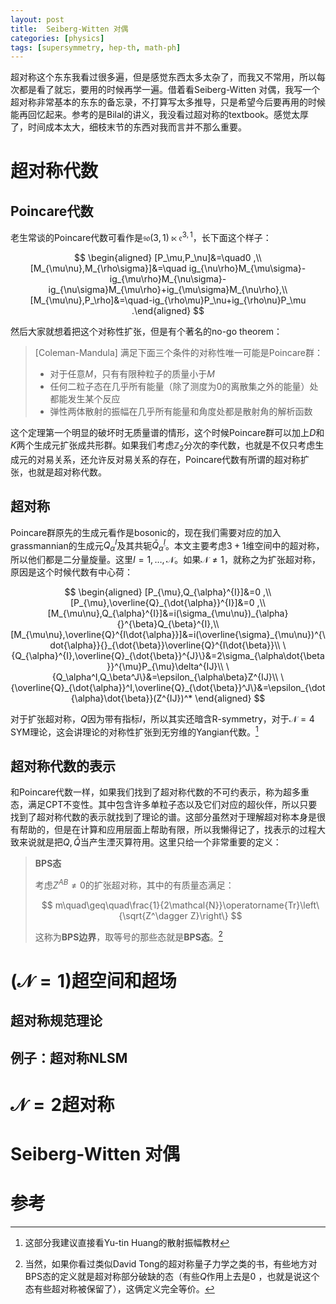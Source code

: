 ```yaml
---
layout: post
title:  Seiberg-Witten 对偶
categories: [physics]
tags: [supersymmetry, hep-th, math-ph]
---
```

超对称这个东东我看过很多遍，但是感觉东西太多太杂了，而我又不常用，所以每次都是看了就忘，要用的时候再学一遍。借着看Seiberg-Witten 对偶，我写一个超对称非常基本的东东的备忘录，不打算写太多推导，只是希望今后要再用的时候能再回忆起来。参考的是Bilal的讲义，我没看过超对称的textbook。感觉太厚了，时间成本太大，细枝末节的东西对我而言并不那么重要。

<!--more-->
# 超对称代数

## Poincare代数
老生常谈的Poincare代数可看作是$\mathfrak{so}(3,1)\ltimes \mathfrak{e}^{3,1}$，长下面这个样子：

$$
\begin{aligned}
[P_\mu,P_\nu]&=\quad0 ,\\
[M_{\mu\nu},M_{\rho\sigma}]&=\quad ig_{\nu\rho}M_{\mu\sigma}-ig_{\mu\rho}M_{\nu\sigma}-ig_{\nu\sigma}M_{\mu\rho}+ig_{\mu\sigma}M_{\nu\rho},\\
[M_{\mu\nu},P_\rho]&=\quad-ig_{\rho\mu}P_\nu+ig_{\rho\nu}P_\mu .\end{aligned}
$$

然后大家就想着把这个对称性扩张，但是有个著名的no-go theorem：

> [Coleman-Mandula] 满足下面三个条件的对称性唯一可能是Poincare群：
>
> - 对于任意$M$，只有有限种粒子的质量小于$M$
> - 任何二粒子态在几乎所有能量（除了测度为0的离散集之外的能量）处都能发生某个反应
> - 弹性两体散射的振幅在几乎所有能量和角度处都是散射角的解析函数

这个定理第一个明显的破坏时无质量谱的情形，这个时候Poincare群可以加上$D$和$K$两个生成元扩张成共形群。如果我们考虑$\mathbb{Z}_2$分次的李代数，也就是不仅只考虑生成元的对易关系，还允许反对易关系的存在，Poincare代数有所谓的超对称扩张，也就是超对称代数。

## 超对称

Poincare群原先的生成元看作是bosonic的，现在我们需要对应的加入grassmannian的生成元$Q^I_{\alpha}$及其共轭$\bar{Q}_{\dot{\alpha}}^I$。本文主要考虑$3+1$维空间中的超对称，所以他们都是二分量旋量。这里$I=1,\ldots,\mathcal{N}$。如果$\mathcal{N}\neq 1$，就称之为扩张超对称，原因是这个时候代数有中心荷：

$$
\begin{aligned}
[P_{\mu},Q_{\alpha}^{I}]&=0 ,\\
[P_{\mu},\overline{Q}_{\dot{\alpha}}^{I}]&=0 ,\\
[M_{\mu\nu},Q_{\alpha}^{I}]&=i(\sigma_{\mu\nu})_{\alpha}{}^{\beta}Q_{\beta}^{I},\\
[M_{\mu\nu},\overline{Q}^{I\dot{\alpha}}]&=i(\overline{\sigma}_{\mu\nu})^{\dot{\alpha}}{}_{\dot{\beta}}\overline{Q}^{I\dot{\beta}}\\
\{Q_{\alpha}^{I},\overline{Q}_{\dot{\beta}}^{J}\}&=2\sigma_{\alpha\dot{\beta}}^{\mu}P_{\mu}\delta^{IJ}\\
\{Q_\alpha^I,Q_\beta^J\}&=\epsilon_{\alpha\beta}Z^{IJ}\\
\{\overline{Q}_{\dot{\alpha}}^I,\overline{Q}_{\dot{\beta}}^J\}&=\epsilon_{\dot{\alpha}\dot{\beta}}(Z^{IJ})^*
\end{aligned}
$$

对于扩张超对称，$Q$因为带有指标$I$，所以其实还暗含R-symmetry，对于$\mathcal{N}=4$ SYM理论，这会讲理论的对称性扩张到无穷维的Yangian代数。[^1]

## 超对称代数的表示

和Poincare代数一样，如果我们找到了超对称代数的不可约表示，称为超多重态，满足CPT不变性。其中包含许多单粒子态以及它们对应的超伙伴，所以只要找到了超对称代数的表示就找到了理论的谱。这部分虽然对于理解超对称本身是很有帮助的，但是在计算和应用层面上帮助有限，所以我懒得记了，找表示的过程大致来说就是把$Q,\bar Q$当产生湮灭算符用。这里只给一个非常重要的定义：

> **BPS态**
>
> 考虑$Z^{AB}\neq0$的扩张超对称，其中的有质量态满足：
> 
> $$
> m\quad\geq\quad\frac{1}{2\mathcal{N}}\operatorname{Tr}\left\{\sqrt{Z^\dagger Z}\right\}
> $$
> 
> 这称为**BPS边界**，取等号的那些态就是**BPS态**。[^2]

# $(\mathcal{N}=1)$超空间和超场

## 超对称规范理论

## 例子：超对称NLSM

# $\mathcal{N}=2$超对称

# Seiberg-Witten 对偶


# 参考

[^1]: 这部分我建议直接看Yu-tin Huang的散射振幅教材
[^2]: 当然，如果你看过类似David Tong的超对称量子力学之类的书，有些地方对BPS态的定义就是超对称部分破缺的态（有些$Q$作用上去是0 ，也就是说这个态有些超对称被保留了），这俩定义完全等价。